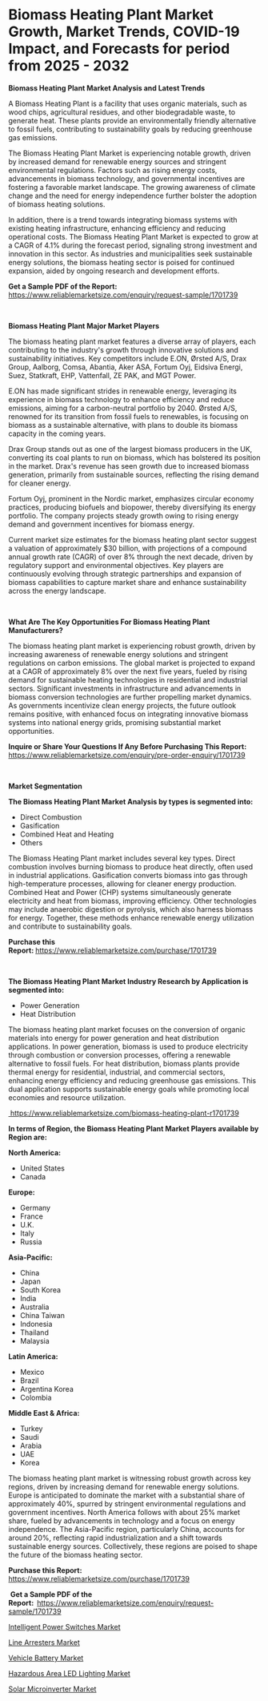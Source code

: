 <p><h1>Biomass Heating Plant Market Growth, Market Trends, COVID-19 Impact, and Forecasts for period from 2025 - 2032</h1></p><p><strong>Biomass Heating Plant Market Analysis and Latest Trends</strong></p>
<p><p>A Biomass Heating Plant is a facility that uses organic materials, such as wood chips, agricultural residues, and other biodegradable waste, to generate heat. These plants provide an environmentally friendly alternative to fossil fuels, contributing to sustainability goals by reducing greenhouse gas emissions. </p><p>The Biomass Heating Plant Market is experiencing notable growth, driven by increased demand for renewable energy sources and stringent environmental regulations. Factors such as rising energy costs, advancements in biomass technology, and governmental incentives are fostering a favorable market landscape. The growing awareness of climate change and the need for energy independence further bolster the adoption of biomass heating solutions.</p><p>In addition, there is a trend towards integrating biomass systems with existing heating infrastructure, enhancing efficiency and reducing operational costs. The Biomass Heating Plant Market is expected to grow at a CAGR of 4.1% during the forecast period, signaling strong investment and innovation in this sector. As industries and municipalities seek sustainable energy solutions, the biomass heating sector is poised for continued expansion, aided by ongoing research and development efforts.</p></p>
<p><strong>Get a Sample PDF of the Report:&nbsp;</strong> <a href="https://www.reliablemarketsize.com/enquiry/request-sample/1701739?utm_campaign=1131&utm_medium=2&utm_source=Github&utm_content=ia&utm_term=07042025&utm_id=biomass-heating-plant">https://www.reliablemarketsize.com/enquiry/request-sample/1701739</a></p>
<p>&nbsp;</p>
<p><strong>Biomass Heating Plant Major Market Players</strong></p>
<p><p>The biomass heating plant market features a diverse array of players, each contributing to the industry's growth through innovative solutions and sustainability initiatives. Key competitors include E.ON, Ørsted A/S, Drax Group, Aalborg, Comsa, Abantia, Aker ASA, Fortum Oyj, Eidsiva Energi, Suez, Statkraft, EHP, Vattenfall, ZE PAK, and MGT Power. </p><p>E.ON has made significant strides in renewable energy, leveraging its experience in biomass technology to enhance efficiency and reduce emissions, aiming for a carbon-neutral portfolio by 2040. Ørsted A/S, renowned for its transition from fossil fuels to renewables, is focusing on biomass as a sustainable alternative, with plans to double its biomass capacity in the coming years.</p><p>Drax Group stands out as one of the largest biomass producers in the UK, converting its coal plants to run on biomass, which has bolstered its position in the market. Drax's revenue has seen growth due to increased biomass generation, primarily from sustainable sources, reflecting the rising demand for cleaner energy.</p><p>Fortum Oyj, prominent in the Nordic market, emphasizes circular economy practices, producing biofuels and biopower, thereby diversifying its energy portfolio. The company projects steady growth owing to rising energy demand and government incentives for biomass energy.</p><p>Current market size estimates for the biomass heating plant sector suggest a valuation of approximately $30 billion, with projections of a compound annual growth rate (CAGR) of over 8% through the next decade, driven by regulatory support and environmental objectives. Key players are continuously evolving through strategic partnerships and expansion of biomass capabilities to capture market share and enhance sustainability across the energy landscape.</p></p>
<p>&nbsp;</p>
<p><strong>What Are The Key Opportunities For Biomass Heating Plant Manufacturers?</strong></p>
<p><p>The biomass heating plant market is experiencing robust growth, driven by increasing awareness of renewable energy solutions and stringent regulations on carbon emissions. The global market is projected to expand at a CAGR of approximately 8% over the next five years, fueled by rising demand for sustainable heating technologies in residential and industrial sectors. Significant investments in infrastructure and advancements in biomass conversion technologies are further propelling market dynamics. As governments incentivize clean energy projects, the future outlook remains positive, with enhanced focus on integrating innovative biomass systems into national energy grids, promising substantial market opportunities.</p></p>
<p><strong>Inquire or Share Your Questions If Any Before Purchasing This Report:</strong> <a href="https://www.reliablemarketsize.com/enquiry/pre-order-enquiry/1701739?utm_campaign=1131&utm_medium=2&utm_source=Github&utm_content=ia&utm_term=07042025&utm_id=biomass-heating-plant">https://www.reliablemarketsize.com/enquiry/pre-order-enquiry/1701739</a></p>
<p>&nbsp;</p>
<p><strong>Market Segmentation</strong></p>
<p><strong>The Biomass Heating Plant Market Analysis by types is segmented into:</strong></p>
<p><ul><li>Direct Combustion</li><li>Gasification</li><li>Combined Heat and Heating</li><li>Others</li></ul></p>
<p><p>The Biomass Heating Plant market includes several key types. Direct combustion involves burning biomass to produce heat directly, often used in industrial applications. Gasification converts biomass into gas through high-temperature processes, allowing for cleaner energy production. Combined Heat and Power (CHP) systems simultaneously generate electricity and heat from biomass, improving efficiency. Other technologies may include anaerobic digestion or pyrolysis, which also harness biomass for energy. Together, these methods enhance renewable energy utilization and contribute to sustainability goals.</p></p>
<p><strong>Purchase this Report:&nbsp;</strong><a href="https://www.reliablemarketsize.com/purchase/1701739?utm_campaign=1131&utm_medium=2&utm_source=Github&utm_content=ia&utm_term=07042025&utm_id=biomass-heating-plant">https://www.reliablemarketsize.com/purchase/1701739</a></p>
<p>&nbsp;</p>
<p><strong>The Biomass Heating Plant Market Industry Research by Application is segmented into:</strong></p>
<p><ul><li>Power Generation</li><li>Heat Distribution</li></ul></p>
<p><p>The biomass heating plant market focuses on the conversion of organic materials into energy for power generation and heat distribution applications. In power generation, biomass is used to produce electricity through combustion or conversion processes, offering a renewable alternative to fossil fuels. For heat distribution, biomass plants provide thermal energy for residential, industrial, and commercial sectors, enhancing energy efficiency and reducing greenhouse gas emissions. This dual application supports sustainable energy goals while promoting local economies and resource utilization.</p></p>
<p><a href="https://www.reliablemarketsize.com/biomass-heating-plant-r1701739?utm_campaign=1131&utm_medium=2&utm_source=Github&utm_content=ia&utm_term=07042025&utm_id=biomass-heating-plant">&nbsp;https://www.reliablemarketsize.com/biomass-heating-plant-r1701739</a></p>
<p><strong>In terms of Region, the Biomass Heating Plant Market Players available by Region are:</strong></p>
<p>
    <p> <strong> North America: </strong>
        <ul>
            <li>United States</li>
            <li>Canada</li>
        </ul>
        </p> 
    <p> <strong> Europe: </strong>
        <ul>
            <li>Germany</li>
            <li>France</li>
            <li>U.K.</li>
            <li>Italy</li>
            <li>Russia</li>
        </ul>
        </p> 
    <p> <strong> Asia-Pacific: </strong>
        <ul>
            <li>China</li>
            <li>Japan</li>
            <li>South Korea</li>
            <li>India</li>
            <li>Australia</li>
            <li>China Taiwan</li>
            <li>Indonesia</li>
            <li>Thailand</li>
            <li>Malaysia</li>
        </ul>
        </p> 
    <p> <strong> Latin America: </strong>
        <ul>
            <li>Mexico</li>
            <li>Brazil</li>
            <li>Argentina Korea</li>
            <li>Colombia</li>
        </ul>
        </p> 
    <p> <strong> Middle East & Africa: </strong>
        <ul>
            <li>Turkey</li>
            <li>Saudi</li>
            <li>Arabia</li>
            <li>UAE</li>
            <li>Korea</li>
        </ul>
    </p>
    </p>
<p><p>The biomass heating plant market is witnessing robust growth across key regions, driven by increasing demand for renewable energy solutions. Europe is anticipated to dominate the market with a substantial share of approximately 40%, spurred by stringent environmental regulations and government incentives. North America follows with about 25% market share, fueled by advancements in technology and a focus on energy independence. The Asia-Pacific region, particularly China, accounts for around 20%, reflecting rapid industrialization and a shift towards sustainable energy sources. Collectively, these regions are poised to shape the future of the biomass heating sector.</p></p>
<p><strong>Purchase this Report: </strong><a href="https://www.reliablemarketsize.com/purchase/1701739?utm_campaign=1131&utm_medium=2&utm_source=Github&utm_content=ia&utm_term=07042025&utm_id=biomass-heating-plant">https://www.reliablemarketsize.com/purchase/1701739</a></p>
<p>&nbsp;<strong>Get a Sample PDF of the Report:&nbsp;&nbsp;</strong><a href="https://www.reliablemarketsize.com/enquiry/request-sample/1701739?utm_campaign=1131&utm_medium=2&utm_source=Github&utm_content=ia&utm_term=07042025&utm_id=biomass-heating-plant">https://www.reliablemarketsize.com/enquiry/request-sample/1701739</a></p>
<p><strong></strong></p>
<p><p><a href="https://github.com/suebabuhai/Market-Research-Report-List-1/blob/main/intelligent-power-switches-market.md?utm_campaign=1131&utm_medium=2&utm_source=Github&utm_content=ia&utm_term=07042025&utm_id=biomass-heating-plant">Intelligent Power Switches Market</a></p><p><a href="https://github.com/dagnewopus/Market-Research-Report-List-1/blob/main/line-arresters-market.md?utm_campaign=1131&utm_medium=2&utm_source=Github&utm_content=ia&utm_term=07042025&utm_id=biomass-heating-plant">Line Arresters Market</a></p><p><a href="https://github.com/foustzelmsdv/Market-Research-Report-List-1/blob/main/vehicle-battery-market.md?utm_campaign=1131&utm_medium=2&utm_source=Github&utm_content=ia&utm_term=07042025&utm_id=biomass-heating-plant">Vehicle Battery Market</a></p><p><a href="https://github.com/dickstoscopg/Market-Research-Report-List-1/blob/main/hazardous-area-led-lighting-market.md?utm_campaign=1131&utm_medium=2&utm_source=Github&utm_content=ia&utm_term=07042025&utm_id=biomass-heating-plant">Hazardous Area LED Lighting Market</a></p><p><a href="https://github.com/papnider/Market-Research-Report-List-1/blob/main/solar-microinverter-market.md?utm_campaign=1131&utm_medium=2&utm_source=Github&utm_content=ia&utm_term=07042025&utm_id=biomass-heating-plant">Solar Microinverter Market</a></p></p>